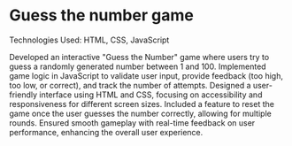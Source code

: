 # Guess the number game

Technologies Used: HTML, CSS, JavaScript

Developed an interactive "Guess the Number" game where users try to guess a randomly generated number between 1 and 100.
Implemented game logic in JavaScript to validate user input, provide feedback (too high, too low, or correct), and track the number of attempts.
Designed a user-friendly interface using HTML and CSS, focusing on accessibility and responsiveness for different screen sizes.
Included a feature to reset the game once the user guesses the number correctly, allowing for multiple rounds.
Ensured smooth gameplay with real-time feedback on user performance, enhancing the overall user experience.
